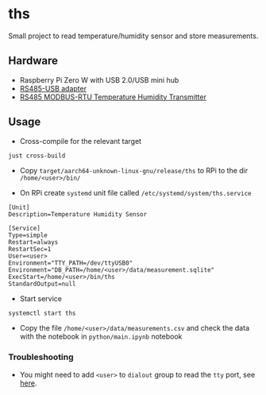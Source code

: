 # ths


Small project to read temperature/humidity sensor and store measurements.

## Hardware

* Raspberry Pi Zero W with USB 2.0/USB mini hub
* [RS485-USB adapter](docs/RS485_USB-A_20_Adapter_5-Pin_with_CH340_USB_chip_and_SP3485+TVS.jpg)
* [RS485 MODBUS-RTU Temperature Humidity Transmitter](docs/THT-XYMD03.pdf)


## Usage

* Cross-compile for the relevant target
```sh
just cross-build
```

* Copy `target/aarch64-unknown-linux-gnu/release/ths` to RPi to the dir `/home/<user>/bin/`

* On RPi create `systemd` unit file called `/etc/systemd/system/ths.service`
```
[Unit]
Description=Temperature Humidity Sensor

[Service]
Type=simple
Restart=always
RestartSec=1
User=<user>
Environment="TTY_PATH=/dev/ttyUSB0"
Environment="DB_PATH=/home/<user>/data/measurement.sqlite"
ExecStart=/home/<user>/bin/ths
StandardOutput=null
```

* Start service
```
systemctl start ths
```

* Copy the file `/home/<user>/data/measurements.csv` and check the data with the notebook in `python/main.ipynb` notebook


 ### Troubleshooting

* You might need to add `<user>` to `dialout` group to read the `tty` port, see [here](https://askubuntu.com/questions/210177/serial-port-terminal-cannot-open-dev-ttys0-permission-denied).
